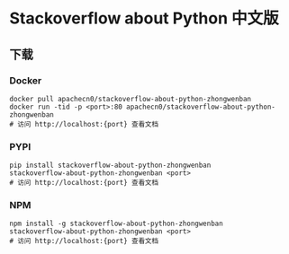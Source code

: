 # Stackoverflow about Python 中文版

## 下载

### Docker

```
docker pull apachecn0/stackoverflow-about-python-zhongwenban
docker run -tid -p <port>:80 apachecn0/stackoverflow-about-python-zhongwenban
# 访问 http://localhost:{port} 查看文档
```

### PYPI

```
pip install stackoverflow-about-python-zhongwenban
stackoverflow-about-python-zhongwenban <port>
# 访问 http://localhost:{port} 查看文档
```

### NPM

```
npm install -g stackoverflow-about-python-zhongwenban
stackoverflow-about-python-zhongwenban <port>
# 访问 http://localhost:{port} 查看文档
```